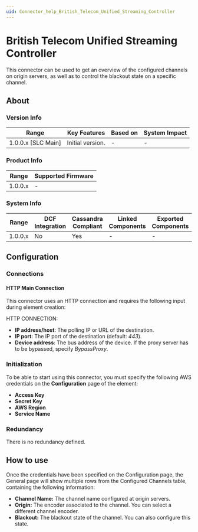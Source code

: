 ```yaml
---
uid: Connector_help_British_Telecom_Unified_Streaming_Controller
---
```


# British Telecom Unified Streaming Controller

This connector can be used to get an overview of the configured channels on origin servers, as well as to control the blackout state on a specific channel.

## About

### Version Info

| Range                | Key Features     | Based on     | System Impact     |
|----------------------|------------------|--------------|-------------------|
| 1.0.0.x [SLC Main]   | Initial version. | -            | -                 |

### Product Info

| Range     | Supported Firmware     |
|-----------|------------------------|
| 1.0.0.x   | -                      |

### System Info

| Range     | DCF Integration     | Cassandra Compliant     | Linked Components     | Exported Components     |
|-----------|---------------------|-------------------------|-----------------------|-------------------------|
| 1.0.0.x   | No                  | Yes                     | -                     | -                       |

## Configuration

### Connections

#### HTTP Main Connection

This connector uses an HTTP connection and requires the following input during element creation:

HTTP CONNECTION:

- **IP address/host**: The polling IP or URL of the destination.
- **IP port**: The IP port of the destination (default: *443*).
- **Device address**: The bus address of the device. If the proxy server has to be bypassed, specify *BypassProxy*.

### Initialization

To be able to start using this connector, you must specify the following AWS credentials on the **Configuration** page of the element:

- **Access Key**
- **Secret Key**
- **AWS Region**
- **Service Name**

### Redundancy

There is no redundancy defined.

## How to use

Once the credentials have been specified on the Configuration page, the General page will show multiple rows from the Configured Channels table, containing the following information:

- **Channel Name:** The channel name configured at origin servers.
- **Origin:** The encoder associated to the channel. You can select a different channel encoder.
- **Blackout:** The blackout state of the channel. You can also configure this state.
